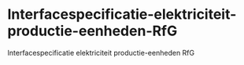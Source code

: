 # Interfacespecificatie-elektriciteit-productie-eenheden-RfG
Interfacespecificatie elektriciteit productie-eenheden RfG
